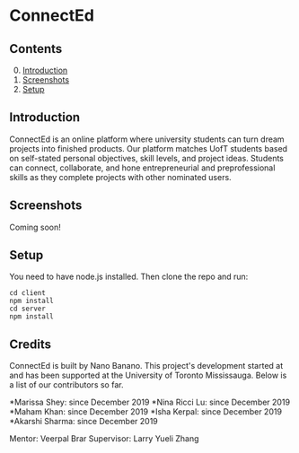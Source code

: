 # ConnectEd

## Contents

0. [Introduction](#introduction)
2. [Screenshots](#screenshots)
1. [Setup](#setup)

## Introduction

ConnectEd is an online platform where university students can turn dream projects into finished products. 
Our platform matches UofT students based on self-stated personal objectives, skill levels, and project ideas. Students can connect, collaborate, and hone entrepreneurial and preprofessional skills as they complete projects with other nominated users. 

## Screenshots
Coming soon! 

## Setup
You need to have node.js installed. Then clone the repo and run: 
```
cd client
npm install
cd server
npm install
```

## Credits

ConnectEd is built by Nano Banano. This project's development started at and has been supported at the University of Toronto Mississauga. Below is a list of our contributors so far. 

*Marissa Shey: since December 2019
*Nina Ricci Lu: since December 2019
*Maham Khan: since December 2019
*Isha Kerpal: since December 2019
*Akarshi Sharma: since December 2019

Mentor: Veerpal Brar
Supervisor: Larry Yueli Zhang 
